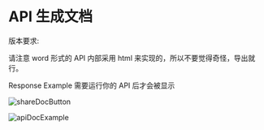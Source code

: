 ---
---

# API 生成文档

版本要求: <Badge text="2022.1.5" />

请注意 word 形式的 API 内部采用 html 来实现的，所以不要觉得奇怪，导出就行。

Response Example 需要运行你的 API 后才会被显示

![shareDocButton](/img/shareApi.png)

![apiDocExample](/img/apiDocExample.png)
